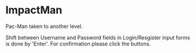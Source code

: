 # ImpactMan
Pac-Man taken to another level.

Shift between Username and Password fields in Login/Resgister input forms is done by 'Enter'. For confirmation please click the buttons.

